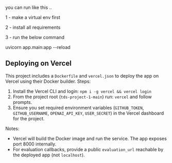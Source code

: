 you can run like this ..

1 - make a virtual env first

2 - install all requirements 

3 - run the below command 


uvicorn app.main:app --reload

Deploying on Vercel
-------------------

This project includes a `Dockerfile` and `vercel.json` to deploy the app on Vercel using their Docker builder. Steps:

1. Install the Vercel CLI and login: `npm i -g vercel && vercel login`
2. From the project root (`tds-project-1-main`) run: `vercel` and follow prompts.
3. Ensure you set required environment variables (`GITHUB_TOKEN`, `GITHUB_USERNAME`, `OPENAI_API_KEY`, `USER_SECRET`) in the Vercel dashboard for the project.

Notes:
- Vercel will build the Docker image and run the service. The app exposes port 8000 internally.
- For evaluation callbacks, provide a public `evaluation_url` reachable by the deployed app (not `localhost`).



